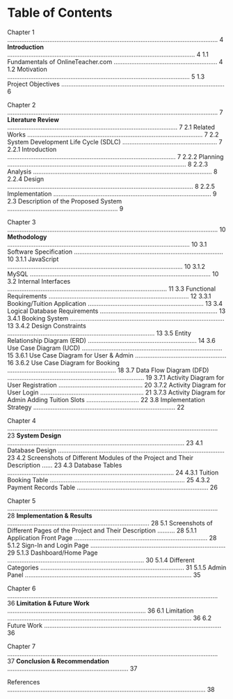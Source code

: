 Table of Contents
=================

Chapter 1 ........................................................................................................................ 4
**Introduction** ........................................................................................................... 4
1.1 Fundamentals of OnlineTeacher.com ........................................................... 4
1.2 Motivation ........................................................................................................ 5
1.3 Project Objectives ............................................................................................. 6

Chapter 2 ........................................................................................................................ 7
**Literature Review** ................................................................................................. 7
2.1 Related Works .................................................................................................... 7
2.2 System Development Life Cycle (SDLC) ...................................................... 7
2.2.1 Introduction ................................................................................................ 7
2.2.2 Planning ...................................................................................................... 8
2.2.3 Analysis ...................................................................................................... 8
2.2.4 Design .......................................................................................................... 8
2.2.5 Implementation .......................................................................................... 9
2.3 Description of the Proposed System ............................................................... 9

Chapter 3 ........................................................................................................................ 10
**Methodology** ........................................................................................................ 10
3.1 Software Specification ..................................................................................... 10
3.1.1 JavaScript .................................................................................................... 10
3.1.2 MySQL ....................................................................................................... 10
3.2 Internal Interfaces ........................................................................................... 11
3.3 Functional Requirements ................................................................................ 12
3.3.1 Booking/Tuition Application .................................................................. 13
3.4 Logical Database Requirements ................................................................... 13
3.4.1 Booking System ........................................................................................ 13
3.4.2 Design Constraints .................................................................................... 13
3.5 Entity Relationship Diagram (ERD) .............................................................. 14
3.6 Use Case Diagram (UCD) ................................................................................ 15
3.6.1 Use Case Diagram for User & Admin .................................................... 16
3.6.2 Use Case Diagram for Booking .............................................................. 18
3.7 Data Flow Diagram (DFD) .............................................................................. 19
3.7.1 Activity Diagram for User Registration ................................................ 20
3.7.2 Activity Diagram for User Login ........................................................... 21
3.7.3 Activity Diagram for Admin Adding Tuition Slots .............................. 22
3.8 Implementation Strategy ................................................................................. 22

Chapter 4 ........................................................................................................................ 23
**System Design** ..................................................................................................... 23
4.1 Database Design ............................................................................................... 23
4.2 Screenshots of Different Modules of the Project and Their Description ...... 23
4.3 Database Tables ............................................................................................... 24
4.3.1 Tuition Booking Table ............................................................................. 25
4.3.2 Payment Records Table ........................................................................... 26

Chapter 5 ........................................................................................................................ 28
**Implementation & Results** ................................................................................. 28
5.1 Screenshots of Different Pages of the Project and Their Description .......... 28
5.1.1 Application Front Page ............................................................................ 28
5.1.2 Sign-In and Login Page ............................................................................. 29
5.1.3 Dashboard/Home Page .............................................................................. 30
5.1.4 Different Categories .................................................................................. 31
5.1.5 Admin Panel ............................................................................................... 35

Chapter 6 ........................................................................................................................ 36
**Limitation & Future Work** ............................................................................... 36
6.1 Limitation ......................................................................................................... 36
6.2 Future Work ..................................................................................................... 36

Chapter 7 ........................................................................................................................ 37
**Conclusion & Recommendation** ..................................................................... 37

References ................................................................................................................. 38
